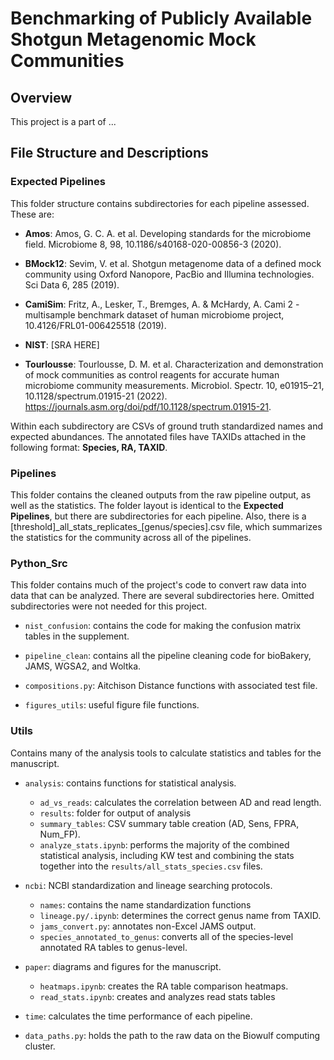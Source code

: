 # Benchmarking of Publicly Available Shotgun Metagenomic Mock Communities

## Overview
This project is a part of ...

## File Structure and Descriptions
### Expected Pipelines
This folder structure contains subdirectories for each pipeline assessed. These are:
    
- **Amos**: Amos, G. C. A. et al. Developing standards for the microbiome field. Microbiome 8, 98, 10.1186/s40168-020-00856-3
(2020).

- **BMock12**: Sevim, V. et al. Shotgun metagenome data of a defined mock community using Oxford Nanopore, PacBio and Illumina
technologies. Sci Data 6, 285 (2019).

- **CamiSim**: Fritz, A., Lesker, T., Bremges, A. & McHardy, A. Cami 2 - multisample benchmark dataset of human microbiome project,
10.4126/FRL01-006425518 (2019).

- **NIST**: [SRA HERE]

- **Tourlousse**: Tourlousse, D. M. et al. Characterization and demonstration of mock communities as control reagents for accurate
human microbiome community measurements. Microbiol. Spectr. 10, e01915–21, 10.1128/spectrum.01915-21 (2022).
https://journals.asm.org/doi/pdf/10.1128/spectrum.01915-21.

Within each subdirectory are CSVs of ground truth standardized names and expected abundances. The annotated files have TAXIDs attached in the following format: **Species, RA, TAXID**.

### Pipelines
This folder contains the cleaned outputs from the raw pipeline output, as well as the statistics. The folder layout is identical to the **Expected Pipelines**, but there are subdirectories for each pipeline. Also, there is a [threshold]\_all\_stats\_replicates\_[genus/species].csv file, which summarizes the statistics for the community across all of the pipelines.

### Python_Src
This folder contains much of the project's code to convert raw data into data that can be analyzed. There are several subdirectories here. Omitted subdirectories were not needed for this project.

- `nist_confusion`: contains the code for making the confusion matrix tables in the supplement.
- `pipeline_clean`: contains all the pipeline cleaning code for bioBakery, JAMS, WGSA2, and Woltka.

- `compositions.py`: Aitchison Distance functions with associated test file.

- `figures_utils`: useful figure file functions.

### Utils
Contains many of the analysis tools to calculate statistics and tables for the manuscript.

- `analysis`: contains functions for statistical analysis.
    - `ad_vs_reads`: calculates the correlation between AD and read length.
    - `results`: folder for output of analysis
    - `summary_tables`: CSV summary table creation (AD, Sens, FPRA, Num_FP).
    - `analyze_stats.ipynb`: performs the majority of the combined statistical analysis, including KW test and combining the stats together into the `results/all_stats_species.csv` files. 

- `ncbi`: NCBI standardization and lineage searching protocols.
    - `names`: contains the name standardization functions
    - `lineage.py/.ipynb`: determines the correct genus name from TAXID.
    - `jams_convert.py`: annotates non-Excel JAMS output.
    - `species_annotated_to_genus`: converts all of the species-level annotated RA tables to genus-level.

- `paper`: diagrams and figures for the manuscript.
    - `heatmaps.ipynb`: creates the RA table comparison heatmaps.
    - `read_stats.ipynb`: creates and analyzes read stats tables

- `time`: calculates the time performance of each pipeline.

- `data_paths.py`: holds the path to the raw data on the Biowulf computing cluster. 